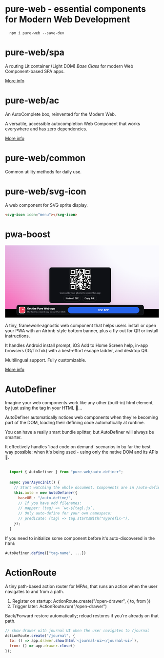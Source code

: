 # pure-web - essential components for Modern Web Development
```cli
  npm i pure-web --save-dev
```

# pure-web/spa 

A routing Lit container (Light DOM) _Base Class_ for modern Web Component-based SPA apps.

[More info](./spa-readme.md)

# pure-web/ac 

An AutoComplete box, reinvented for the Modern Web.

A versatile, accessible autocompletion Web Component that works everywhere and has zero dependencies.

[More info](./ac-readme.md)

# pure-web/common

Common utility methods for daily use.

# pure-web/svg-icon

A web component for SVG sprite display.

```html
<svg-icon icon="menu"></svg-icon>
```

# pwa-boost

![pwa-boost desktop banner example](public/assets/img/pwa-boost-desktop.png)

A tiny, framework‑agnostic web component that helps users install or open your PWA with an Airbnb‑style bottom banner, plus a fly‑out for QR or install instructions. 

It handles Android install prompt, iOS Add to Home Screen help, in‑app browsers (IG/TikTok) with a best‑effort escape ladder, and desktop QR.

Multilingual support. Fully customizable.

[More info](./pwa-boost-readme.md)

# AutoDefiner

Imagine your web components work like any other (built-in) html element, by just using the tag in your HTML 🤯...

AutoDefiner automatically notices web components when they're becoming part of the DOM, loading their defining code automatically at runtime.

You can have a really smart bundle splitter, but AutoDefiner will always be smarter.

It effectively handles 'load code on demand' scenarios in by far the best way possible: when it's being used - using only the native DOM and its APIs 🤯.

```js

  import { AutoDefiner } from "pure-web/auto-definer";

  async yourAsyncInit() {
    // Start watching the whole document. Components are in /auto-define/<tag>.js
    this.auto = new AutoDefiner({
      baseURL: "/auto-define/",
      // If you have odd filenames:
      // mapper: (tag) => `wc-${tag}.js`,
      // Only auto-define for your own namespace:
      // predicate: (tag) => tag.startsWith("myprefix-"),
    });
  }

```

If you need to initialize some component before it's auto-discovered in the html:

```js
AutoDefiner.define(["tag-name", ...])

```


# ActionRoute 

A tiny path-based action router for MPAs, that runs an action when the user navigates to and from a path.

1) Register on startup: ActionRoute.create("/open-drawer", { to, from })
2) Trigger later: ActionRoute.run("/open-drawer")

Back/Forward restore automatically; reload restores if you're already on that path.

```js
// show drawer with journal UI when the user navigates to /journal
ActionRoute.create("/journal", {
  to: () => app.drawer.show(html`<journal-ui></journal-ui>`),
  from: () => app.drawer.close()
});
```

